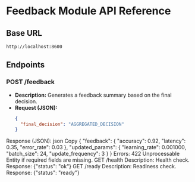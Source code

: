 # Feedback Module API Reference

## Base URL
`http://localhost:8600`

## Endpoints

### POST /feedback
- **Description:** Generates a feedback summary based on the final decision.
- **Request (JSON):**
  ```json
  {
    "final_decision": "AGGREGATED_DECISION"
  }

Response (JSON):
json
Copy
{
  "feedback": {
    "accuracy": 0.92,
    "latency": 0.35,
    "error_rate": 0.03
  },
  "updated_params": {
    "learning_rate": 0.001000,
    "batch_size": 24,
    "update_frequency": 3
  }
}
Errors:
422 Unprocessable Entity if required fields are missing.
GET /health
Description: Health check.
Response: {"status": "ok"}
GET /ready
Description: Readiness check.
Response: {"status": "ready"}